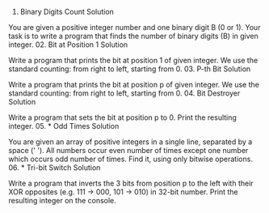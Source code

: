 01. Binary Digits Count Solution

You are given a positive integer number and one binary digit B (0 or 1). Your task is to write a program that finds the number of binary digits (B) in given integer.
02. Bit at Position 1 Solution

Write a program that prints the bit at position 1 of given integer. We use the standard counting: from right to left, starting from 0.
03. P-th Bit Solution

Write a program that prints the bit at position p of given integer. We use the standard counting: from right to left, starting from 0.
04. Bit Destroyer Solution

Write a program that sets the bit at position p to 0. Print the resulting integer.
05. * Odd Times Solution

You are given an array of positive integers in a single line, separated by a space (' '). All numbers occur even number of times except one number which occurs odd number of times. Find it, using only bitwise operations.
06. * Tri-bit Switch Solution

Write a program that inverts the 3 bits from position p to the left with their XOR opposites (e.g. 111 -> 000, 101 -> 010) in 32-bit number. Print the resulting integer on the console.
